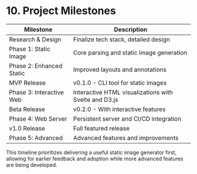 # 10. Project Milestones

| Milestone | Description |
|-----------|-------------|
| Research & Design | Finalize tech stack, detailed design |
| Phase 1: Static Image | Core parsing and static image generation |
| Phase 2: Enhanced Static | Improved layouts and annotations |
| MVP Release | v0.1.0 - CLI tool for static images |
| Phase 3: Interactive Web | Interactive HTML visualizations with Svelte and D3.js |
| Beta Release | v0.2.0 - With interactive features |
| Phase 4: Web Server | Persistent server and CI/CD integration |
| v1.0 Release | Full featured release |
| Phase 5: Advanced | Advanced features and improvements |

This timeline prioritizes delivering a useful static image generator first, allowing for earlier feedback and adoption while more advanced features are being developed.
